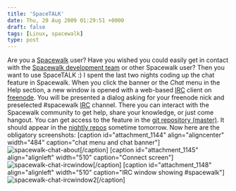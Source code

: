 ```yaml
---
title: 'SpaceTALK'
date: Thu, 20 Aug 2009 01:29:51 +0000
draft: false
tags: [Linux, spacewalk]
type: post
---
```


Are you a [Spacewalk](http://www.redhat.com/spacewalk/) user? Have you wished you could easily get in contact with the [Spacewalk development team](https://fedorahosted.org/spacewalk/wiki/ContributorList) or other Spacewalk user? Then you want to use SpaceTALK :) I spent the last two nights coding up the chat feature in Spacewalk. When you click the banner or the _Chat_ menu in the Help section, a new window is opened with a web-based [IRC](http://en.wikipedia.org/wiki/IRC) client on [freenode](http://freenode.net/). You will be presented a dialog asking for your freenode nick and preselected #spacewalk [IRC](http://en.wikipedia.org/wiki/IRC) channel. There you can interact with the Spacewalk community to get help, share your knowledge, or just come hangout. You can get access to the feature in the [git repository (master)](http://git.fedorahosted.org/git/spacewalk.git/). It should appear in the [nightly repos](https://fedorahosted.org/spacewalk/wiki/HowToInstall#Nightlybuilds) sometime tomorrow. Now here are the obligatory screenshots: \[caption id="attachment\_1144" align="aligncenter" width="484" caption="chat menu and chat banner"\]![spacewalk-chat-about](http://zeusville.files.wordpress.com/2009/08/spacewalk-chat-about.png "spacewalk-chat-about")\[/caption\] \[caption id="attachment\_1145" align="alignleft" width="510" caption="Connect screen"\]![spacewalk-chat-ircwindow](http://zeusville.files.wordpress.com/2009/08/spacewalk-chat-ircwindow.png "spacewalk-chat-ircwindow")\[/caption\] \[caption id="attachment\_1148" align="alignleft" width="510" caption="IRC window showing #spacewalk"\]![spacewalk-chat-ircwindow2](http://zeusville.files.wordpress.com/2009/08/spacewalk-chat-ircwindow21.png "spacewalk-chat-ircwindow2")\[/caption\]